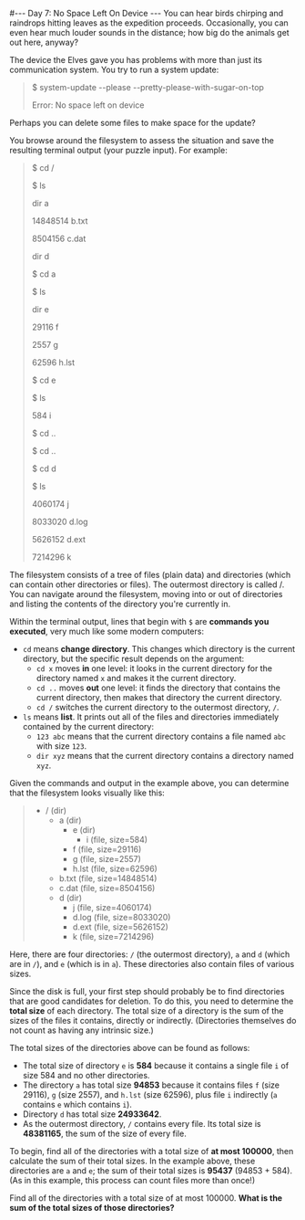 #--- Day 7: No Space Left On Device ---
You can hear birds chirping and raindrops hitting leaves as the expedition proceeds. Occasionally, you can even hear 
much louder sounds in the distance; how big do the animals get out here, anyway?

The device the Elves gave you has problems with more than just its communication system. You try to run a system update:

> $ system-update --please --pretty-please-with-sugar-on-top
> 
> Error: No space left on device

Perhaps you can delete some files to make space for the update?

You browse around the filesystem to assess the situation and save the resulting terminal output (your puzzle input). For example:

> $ cd /
> 
> $ ls
> 
> dir a
> 
> 14848514 b.txt
> 
> 8504156 c.dat
> 
> dir d
> 
> $ cd a
> 
> $ ls
> 
> dir e
> 
> 29116 f
> 
> 2557 g
> 
> 62596 h.lst
> 
> $ cd e
> 
> $ ls
> 
> 584 i
> 
> $ cd ..
> 
> $ cd ..
> 
> $ cd d
> 
> $ ls
> 
> 4060174 j
> 
> 8033020 d.log
> 
> 5626152 d.ext
> 
> 7214296 k

The filesystem consists of a tree of files (plain data) and directories (which can contain other directories or 
files). The outermost directory is called /. You can navigate around the filesystem, moving into or out of directories 
and listing the contents of the directory you're currently in.

Within the terminal output, lines that begin with `$` are **commands you executed**, very much like some modern 
computers:

- `cd` means **change directory**. This changes which directory is the current directory, but the specific result 
depends on the argument:
  - `cd x` moves **in** one level: it looks in the current directory for the directory named `x` and makes it the 
current directory.
  - `cd ..` moves **out** one level: it finds the directory that contains the current directory, then makes that 
directory the current directory.
  - `cd /` switches the current directory to the outermost directory, `/`.
- `ls` means **list**. It prints out all of the files and directories immediately contained by the current directory:
  - `123 abc` means that the current directory contains a file named `abc` with size `123`.
  - `dir xyz` means that the current directory contains a directory named `xyz`.

Given the commands and output in the example above, you can determine that the filesystem looks visually like this:

> - / (dir)
>     - a (dir)
>         - e (dir)
>             - i (file, size=584)
>         - f (file, size=29116)
>         - g (file, size=2557)
>         - h.lst (file, size=62596)
>     - b.txt (file, size=14848514)
>     - c.dat (file, size=8504156)
>     - d (dir)
>         - j (file, size=4060174)
>         - d.log (file, size=8033020)
>         - d.ext (file, size=5626152)
>         - k (file, size=7214296)

Here, there are four directories: `/` (the outermost directory), `a` and `d` (which are in `/`), and `e` (which is 
in `a`). These directories also contain files of various sizes.

Since the disk is full, your first step should probably be to find directories that are good candidates for deletion. 
To do this, you need to determine the **total size** of each directory. The total size of a directory is the sum of 
the sizes of the files it contains, directly or indirectly. (Directories themselves do not count as having any 
intrinsic size.)

The total sizes of the directories above can be found as follows:

- The total size of directory `e` is **584** because it contains a single file `i` of size 584 and no other directories.
- The directory `a` has total size **94853** because it contains files `f` (size 29116), `g` (size 2557), and `h.lst` 
(size 62596), plus file `i` indirectly (`a` contains `e` which contains `i`).
- Directory `d` has total size **24933642**.
- As the outermost directory, `/` contains every file. Its total size is **48381165**, the sum of the size of every 
file.

To begin, find all of the directories with a total size of **at most 100000**, then calculate the sum of their total 
sizes. In the example above, these directories are `a` and `e`; the sum of their total sizes is **95437** (94853 + 
584). (As in this example, this process can count files more than once!)

Find all of the directories with a total size of at most 100000. **What is the sum of the total sizes of those 
directories?**
